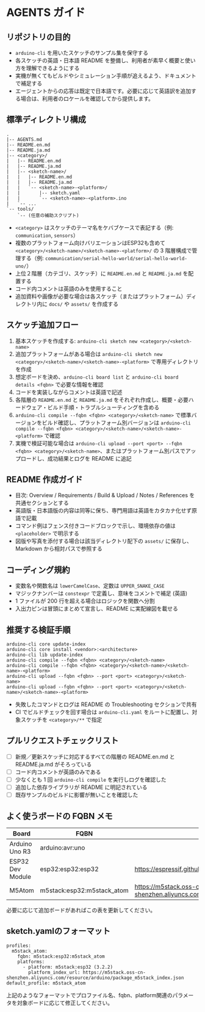 # AGENTS ガイド

## リポジトリの目的
- `arduino-cli` を用いたスケッチのサンプル集を保守する
- 各スケッチの英語・日本語 README を整備し、利用者が素早く概要と使い方を理解できるようにする
- 実機が無くてもビルドやシミュレーション手順が追えるよう、ドキュメントで補足する
- エージェントからの応答は既定で日本語です。必要に応じて英語訳を追加する場合は、利用者のロケールを確認してから提供します。

## 標準ディレクトリ構成
```
.
|-- AGENTS.md
|-- README.en.md
|-- README.ja.md
|-- <category>/
|   |-- README.en.md
|   |-- README.ja.md
|   |-- <sketch-name>/
|   |   |-- README.en.md
|   |   |-- README.ja.md
|   |   `-- <sketch-name>-<platform>/
|   |       |-- sketch.yaml
|   |       `-- <sketch-name>-<platform>.ino
|   `-- ...
`-- tools/
    `-- (任意の補助スクリプト)
```

- `<category>` はスケッチのテーマ名をケバブケースで表記する（例: `communication`, `sensors`）
- 複数のプラットフォーム向けバリエーションはESP32も含めて `<category>/<sketch-name>/<sketch-name>-<platform>/` の 3 階層構成で管理する（例: `communication/serial-hello-world/serial-hello-world-uno/`）
- 上位２階層（カテゴリ、スケッチ）に `README.en.md` と `README.ja.md` を配置する
- コード内コメントは英語のみを使用すること
- 追加資料や画像が必要な場合は各スケッチ（またはプラットフォーム）ディレクトリ内に `docs/` や `assets/` を作成する

## スケッチ追加フロー
1. 基本スケッチを作成する: `arduino-cli sketch new <category>/<sketch-name>`
2. 追加プラットフォームがある場合は `arduino-cli sketch new <category>/<sketch-name>/<sketch-name>-<platform>` で専用ディレクトリを作成
3. 想定ボードを決め、`arduino-cli board list` と `arduino-cli board details <fqbn>` で必要な情報を確認
4. コードを実装しながらコメントは英語で記述
5. 各階層の `README.en.md` と `README.ja.md` をそれぞれ作成し、概要・必要ハードウェア・ビルド手順・トラブルシューティングを含める
6. `arduino-cli compile --fqbn <fqbn> <category>/<sketch-name>` で標準バージョンをビルド確認し、プラットフォーム別バージョンは `arduino-cli compile --fqbn <fqbn> <category>/<sketch-name>/<sketch-name>-<platform>` で確認
7. 実機で検証可能な場合は `arduino-cli upload --port <port> --fqbn <fqbn> <category>/<sketch-name>`、またはプラットフォーム別パスでアップロードし、成功結果とログを README に追記

## README 作成ガイド
- 目次: Overview / Requirements / Build & Upload / Notes / References を共通セクションとする
- 英語版・日本語版の内容は同等に保ち、専門用語は英語をカタカナ化せず原語で記載
- コマンド例はフェンス付きコードブロックで示し、環境依存の値は `<placeholder>` で明示する
- 図版や写真を添付する場合は該当ディレクトリ配下の `assets/` に保存し、Markdown から相対パスで参照する

## コーディング規約
- 変数名や関数名は `lowerCamelCase`、定数は `UPPER_SNAKE_CASE`
- マジックナンバーは `constexpr` で定義し、意味をコメントで補足 (英語)
- 1 ファイルが 200 行を超える場合はロジックを関数へ分割
- 入出力ピンは冒頭にまとめて宣言し、README に実配線図を載せる

## 推奨する検証手順
```
arduino-cli core update-index
arduino-cli core install <vendor>:<architecture>
arduino-cli lib update-index
arduino-cli compile --fqbn <fqbn> <category>/<sketch-name>
arduino-cli compile --fqbn <fqbn> <category>/<sketch-name>/<sketch-name>-<platform>
arduino-cli upload --fqbn <fqbn> --port <port> <category>/<sketch-name>
arduino-cli upload --fqbn <fqbn> --port <port> <category>/<sketch-name>/<sketch-name>-<platform>
```
- 失敗したコマンドとログは README の Troubleshooting セクションで共有
- CI でビルドチェックを回す場合は `arduino-cli.yaml` をルートに配置し、対象スケッチを `<category>/**` で指定

## プルリクエストチェックリスト
- [ ] 新規／更新スケッチに対応するすべての階層の README.en.md と README.ja.md がそろっている
- [ ] コード内コメントが英語のみである
- [ ] 少なくとも 1 回 `arduino-cli compile` を実行しログを確認した
- [ ] 追加した依存ライブラリが README に明記されている
- [ ] 既存サンプルのビルドに影響が無いことを確認した

## よく使うボードの FQBN メモ
| Board | FQBN | Platform URL|
| ----- | ----- | ----- |
| Arduino Uno R3 | arduino:avr:uno ||
| ESP32 Dev Module | esp32:esp32:esp32 |https://espressif.github.io/arduino-esp32/package_esp32_index.json|
| M5Atom | m5stack:esp32:m5stack_atom |https://m5stack.oss-cn-shenzhen.aliyuncs.com/resource/arduino/package_m5stack_index.json|

必要に応じて追加ボードがあればこの表を更新してください。

## sketch.yamlのフォーマット
```
profiles:
  m5stack_atom:
    fqbn: m5stack:esp32:m5stack_atom
    platforms:
      - platform: m5stack:esp32 (3.2.2)
        platform_index_url: https://m5stack.oss-cn-shenzhen.aliyuncs.com/resource/arduino/package_m5stack_index.json
default_profile: m5stack_atom
```

上記のようなフォーマットでプロファイル名、fqbn、platform関連のパラメータを対象ボードに応じて修正してください。
